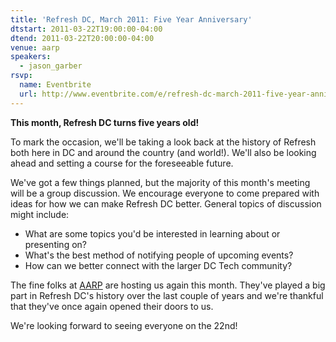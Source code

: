 ```yaml
---
title: 'Refresh DC, March 2011: Five Year Anniversary'
dtstart: 2011-03-22T19:00:00-04:00
dtend: 2011-03-22T20:00:00-04:00
venue: aarp
speakers:
  - jason_garber
rsvp:
  name: Eventbrite
  url: http://www.eventbrite.com/e/refresh-dc-march-2011-five-year-anniversary-tickets-1401476855
---
```


**This month, Refresh DC turns five years old!**

To mark the occasion, we'll be taking a look back at the history of Refresh both here in DC and around the country (and world!). We'll also be looking ahead and setting a course for the foreseeable future.

We've got a few things planned, but the majority of this month's meeting will be a group discussion. We encourage everyone to come prepared with ideas for how we can make Refresh DC better. General topics of discussion might include:

- What are some topics you'd be interested in learning about or presenting on?
- What's the best method of notifying people of upcoming events?
- How can we better connect with the larger DC Tech community?

The fine folks at [AARP](http://www.aarp.org/) are hosting us again this month. They've played a big part in Refresh DC's history over the last couple of years and we're thankful that they've once again opened their doors to us.

We're looking forward to seeing everyone on the 22nd!